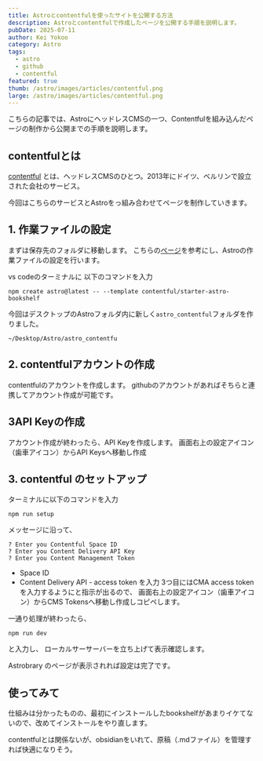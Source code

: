 ```yaml
---
title: Astroとcontentfulを使ったサイトを公開する方法
description: Astroとcontentfulで作成したページを公開する手順を説明します。
pubDate: 2025-07-11
author: Kei Yokoo
category: Astro
tags:
  - astro
  - github
  - contentful
featured: true
thumb: /astro/images/articles/contentful.png
large: /astro/images/articles/contentful.png
---
```


こちらの記事では、AstroにヘッドレスCMSの一つ、Contentfulを組み込んだページの制作から公開までの手順を説明します。

## contentfulとは
[contentful](https://www.contentful.com) とは、ヘッドレスCMSのひとつ。2013年にドイツ、ベルリンで設立された会社のサービス。

今回はこちらのサービスとAstroをっ組み合わせてページを制作していきます。


## 1. 作業ファイルの設定

まずは保存先のフォルダに移動します。
こちらの[ページ](https://www.contentful.com/astro-starter/)を参考にし、Astroの作業ファイルの設定を行います。

vs codeのターミナルに
以下のコマンドを入力
```
npm create astro@latest -- --template contentful/starter-astro-bookshelf
```

今回はデスクトップのAstroフォルダ内に新しく`astro_contentful`フォルダを作りました。

```
~/Desktop/Astro/astro_contentfu
```


## 2. contentfulアカウントの作成
contentfulのアカウントを作成します。
githubのアカウントがあればそちらと連携してアカウント作成が可能です。


## 3API Keyの作成
アカウント作成が終わったら、API Keyを作成します。
画面右上の設定アイコン（歯車アイコン）からAPI Keysへ移動し作成

## 3. contentful のセットアップ
ターミナルに以下のコマンドを入力
```
npm run setup
``` 

メッセージに沿って、
```
? Enter you Contentful Space ID 
? Enter you Content Delivery API Key
? Enter you Content Management Token
```
- Space ID
- Content Delivery API - access token
を入力
3つ目にはCMA access tokenを入力するようにと指示が出るので、
画面右上の設定アイコン（歯車アイコン）からCMS Tokensへ移動し作成しコピペします。

一通り処理が終わったら、
```
npm run dev
```
と入力し、
ローカルサーサーバーを立ち上げて表示確認します。

Astrobrary
のページが表示されれば設定は完了です。

## 使ってみて
仕組みは分かったものの、最初にインストールしたbookshelfがあまりイケてないので、改めてインストールをやり直します。

contentfulとは関係ないが、obsidianをいれて、原稿（.mdファイル）を管理すれば快適になりそう。